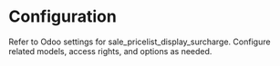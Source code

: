 # Configuration

Refer to Odoo settings for sale_pricelist_display_surcharge. Configure related models, access rights, and options as needed.
